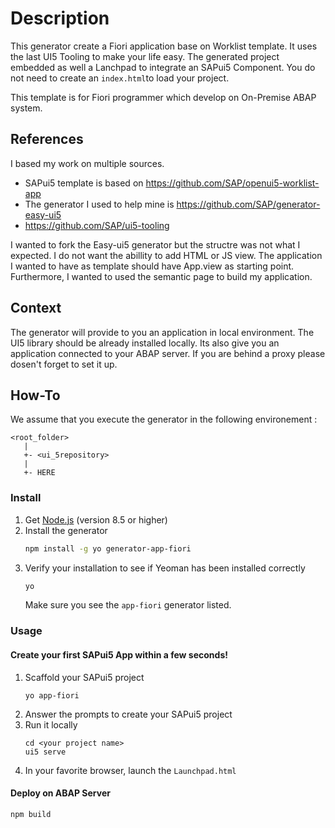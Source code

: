 # Description
This generator create a Fiori application base on Worklist template. It uses the last UI5 Tooling to make your life easy. The generated project embedded as well a Lanchpad to integrate an SAPui5 Component. You do not need to create an `index.html`to load your project.

This template is for Fiori programmer which develop on On-Premise ABAP system.

## References
I based my work on multiple sources. 
- SAPui5 template is based on https://github.com/SAP/openui5-worklist-app
- The generator I used to help mine is https://github.com/SAP/generator-easy-ui5
- https://github.com/SAP/ui5-tooling

I wanted to fork the Easy-ui5 generator but the structre was not what I expected. I do not want the abillity to add HTML or JS view. The application I wanted to have as template should have App.view as starting point. Furthermore, I wanted to used the semantic page to build my application.

## Context
The generator will provide to you an application in local environment. The UI5 library should be already installed locally. Its also give you an application connected to your ABAP server. If you are behind a proxy please dosen't forget to set it up.

## How-To
We assume that you execute the generator in the following environement :
```
<root_folder>
   |
   +- <ui_5repository>
   |
   +- HERE
```
### Install
1. Get [Node.js](https://nodejs.org/en/download/) (version 8.5 or higher)
2. Install the generator
    ```sh
    npm install -g yo generator-app-fiori
    ```
3. Verify your installation to see if Yeoman has been installed correctly
    ```sh
    yo
    ```
	Make sure you see the `app-fiori` generator listed.
### Usage
#### Create your first SAPui5 App within a few seconds!

1. Scaffold your SAPui5 project
    ```
    yo app-fiori
    ```
2. Answer the prompts to create your SAPui5 project
3. Run it locally
    ```
    cd <your project name>
    ui5 serve
    ```
4. In your favorite browser, launch the `Launchpad.html`

#### Deploy on ABAP Server
 ```
npm build
```

